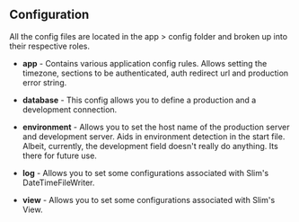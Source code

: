 ## Configuration
All the config files are located in the app > config folder and broken up into their respective roles.

 * __app__ - Contains various application config rules. Allows setting the timezone, sections to be authenticated,
 auth redirect url and production error string.

 * __database__ - This config allows you to define a production and a development connection.

 * __environment__ - Allows you to set the host name of the production server and development server. Aids in environment detection in the start file.
 Albeit, currently, the development field doesn't really do anything. Its there for future use.

 * __log__ - Allows you to set some configurations associated with Slim's DateTimeFileWriter.

 * __view__ - Allows you to set some configurations associated with Slim's View.

